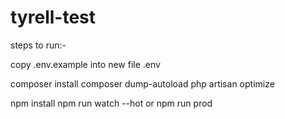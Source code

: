 # tyrell-test
 
steps to run:-

copy .env.example into new file .env

composer install
composer dump-autoload
php artisan optimize

npm install
npm run watch --hot or npm run prod
